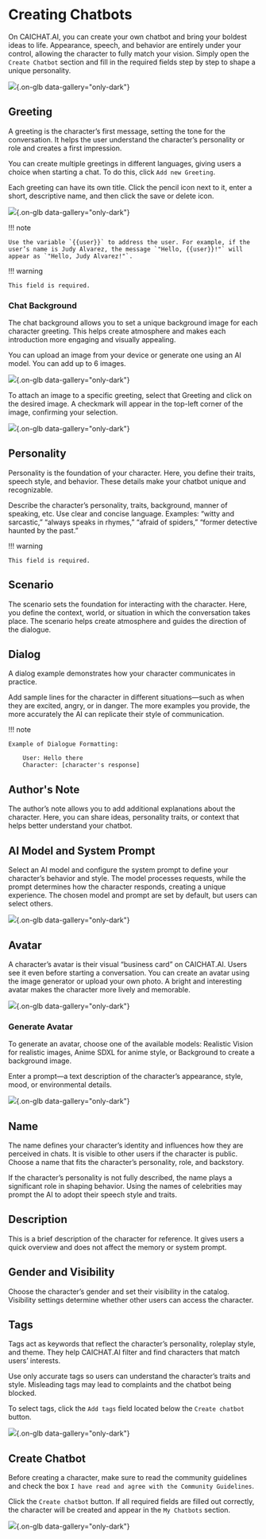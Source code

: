 # Creating Chatbots

On CAICHAT.AI, you can create your own chatbot and bring your boldest ideas to life. Appearance, speech, and behavior are entirely under your control, allowing the character to fully match your vision. Simply open the `Create Chatbot` section and fill in the required fields step by step to shape a unique personality.

![](assets/image/chatbot.png){.on-glb data-gallery="only-dark"}

## Greeting

A greeting is the character’s first message, setting the tone for the conversation. It helps the user understand the character’s personality or role and creates a first impression.

You can create multiple greetings in different languages, giving users a choice when starting a chat. To do this, click `Add new Greeting`.

Each greeting can have its own title. Click the pencil icon next to it, enter a short, descriptive name, and then click the save or delete icon.


![](assets/image/greeting.png){.on-glb data-gallery="only-dark"}

!!! note

	Use the variable `{{user}}` to address the user. For example, if the user’s name is Judy Alvarez, the message `"Hello, {{user}}!"` will appear as `"Hello, Judy Alvarez!"`.

!!! warning

	This field is required.

### Chat Background

The chat background allows you to set a unique background image for each character greeting. This helps create atmosphere and makes each introduction more engaging and visually appealing.

You can upload an image from your device or generate one using an AI model. You can add up to 6 images.

![](assets/image/generate-background.png){.on-glb data-gallery="only-dark"}

To attach an image to a specific greeting, select that Greeting and click on the desired image. A checkmark will appear in the top-left corner of the image, confirming your selection.

![](assets/image/add-background.png){.on-glb data-gallery="only-dark"}

## Personality

Personality is the foundation of your character. Here, you define their traits, speech style, and behavior. These details make your chatbot unique and recognizable.

Describe the character’s personality, traits, background, manner of speaking, etc. Use clear and concise language. Examples: “witty and sarcastic,” “always speaks in rhymes,” “afraid of spiders,” “former detective haunted by the past.”

!!! warning

	This field is required.

## Scenario

The scenario sets the foundation for interacting with the character. Here, you define the context, world, or situation in which the conversation takes place. The scenario helps create atmosphere and guides the direction of the dialogue.

## Dialog

A dialog example demonstrates how your character communicates in practice.

Add sample lines for the character in different situations—such as when they are excited, angry, or in danger. The more examples you provide, the more accurately the AI can replicate their style of communication.

!!! note

	Example of Dialogue Formatting:

		User: Hello there
		Character: [character's response]

## Author's Note

The author’s note allows you to add additional explanations about the character. Here, you can share ideas, personality traits, or context that helps better understand your chatbot.

## AI Model and System Prompt

Select an AI model and configure the system prompt to define your character’s behavior and style. The model processes requests, while the prompt determines how the character responds, creating a unique experience. The chosen model and prompt are set by default, but users can select others.

![](assets/image/add-model-and-prompt.png){.on-glb data-gallery="only-dark"}

## Avatar

A character’s avatar is their visual “business card” on CAICHAT.AI. Users see it even before starting a conversation. You can create an avatar using the image generator or upload your own photo. A bright and interesting avatar makes the character more lively and memorable.

![](assets/image/avatars.png){.on-glb data-gallery="only-dark"}

### Generate Avatar

To generate an avatar, choose one of the available models: Realistic Vision for realistic images, Anime SDXL for anime style, or Background to create a background image.

Enter a prompt—a text description of the character’s appearance, style, mood, or environmental details.

![](assets/image/generate-avatar.png){.on-glb data-gallery="only-dark"}

## Name

The name defines your character’s identity and influences how they are perceived in chats. It is visible to other users if the character is public. Choose a name that fits the character’s personality, role, and backstory.

If the character’s personality is not fully described, the name plays a significant role in shaping behavior. Using the names of celebrities may prompt the AI to adopt their speech style and traits.

## Description

This is a brief description of the character for reference. It gives users a quick overview and does not affect the memory or system prompt.

## Gender and Visibility

Choose the character’s gender and set their visibility in the catalog. Visibility settings determine whether other users can access the character.

## Tags

Tags act as keywords that reflect the character’s personality, roleplay style, and theme. They help CAICHAT.AI filter and find characters that match users’ interests.

Use only accurate tags so users can understand the character’s traits and style. Misleading tags may lead to complaints and the chatbot being blocked.

To select tags, click the `Add tags` field located below the `Create chatbot` button.

![](assets/image/add-tags.png){.on-glb data-gallery="only-dark"}

## Create Chatbot

Before creating a character, make sure to read the community guidelines and check the box `I have read and agree with the Community Guidelines`.

Click the `Create chatbot` button. If all required fields are filled out correctly, the character will be created and appear in the `My Chatbots` section.

![](assets/image/create-chatbot.png){.on-glb data-gallery="only-dark"}
